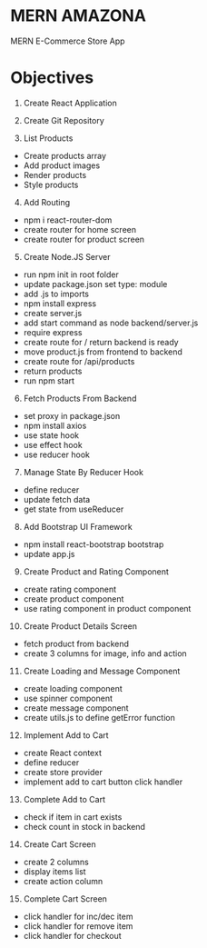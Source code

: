 # MERN AMAZONA

MERN E-Commerce Store App

# Objectives

1. Create React Application
2. Create Git Repository

3. List Products

- Create products array
- Add product images
- Render products
- Style products

4. Add Routing

- npm i react-router-dom
- create router for home screen
- create router for product screen

5. Create Node.JS Server

- run npm init in root folder
- update package.json set type: module
- add .js to imports
- npm install express
- create server.js
- add start command as node backend/server.js
- require express
- create route for / return backend is ready
- move product.js from frontend to backend
- create route for /api/products
- return products
- run npm start

6. Fetch Products From Backend

- set proxy in package.json
- npm install axios
- use state hook
- use effect hook
- use reducer hook

7. Manage State By Reducer Hook

- define reducer
- update fetch data
- get state from useReducer

8. Add Bootstrap UI Framework

- npm install react-bootstrap bootstrap
- update app.js

9. Create Product and Rating Component

- create rating component
- create product component
- use rating component in product component

10. Create Product Details Screen

- fetch product from backend
- create 3 columns for image, info and action

11. Create Loading and Message Component

- create loading component
- use spinner component
- create message component
- create utils.js to define getError function

12. Implement Add to Cart

- create React context
- define reducer
- create store provider
- implement add to cart button click handler

13. Complete Add to Cart

- check if item in cart exists
- check count in stock in backend

14. Create Cart Screen

- create 2 columns
- display items list
- create action column

15. Complete Cart Screen

- click handler for inc/dec item
- click handler for remove item
- click handler for checkout
